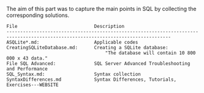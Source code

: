 The aim of this part was to capture the main points in SQL by collecting the corresponding solutions.

    File                            Description
    ----------------------------------------------------------------------------------------------------------------------------------
    ASQLite*.md:                    Applicable codes
    CreatingSQLiteDatabase.md:      Creating a SQLite database: 
                                        "The database will contain 10 800 000 x 43 data."
    File SQL Advanced:              SQL Server Advanced Troubleshooting and Performance
    SQL_Syntax.md:                  Syntax collection
    SyntaxDifferences.md            Syntax Differences, Tutorials, Exercises---WEBSITE
